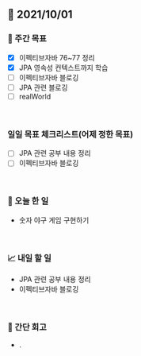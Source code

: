 ## 📅 2021/10/01


### 👏 주간 목표
- [x] 이펙티브자바 76~77 정리
- [x] JPA 영속성 컨텍스트까지 학습
- [ ] 이펙티브자바 블로깅
- [ ] JPA 관련 블로깅
- [ ] realWorld

<br/>

### 일일 목표 체크리스트(어제 정한 목표)
- [ ] JPA 관련 공부 내용 정리
- [ ] 이펙티브자바 블로깅

<br/>

### 💯 오늘 한 일

- 숫자 야구 게임 구현하기

<br/>

### 📈 내일 할 일

- JPA 관련 공부 내용 정리
- 이펙티브자바 블로깅

<br/>

### 🤔 간단 회고

- .

